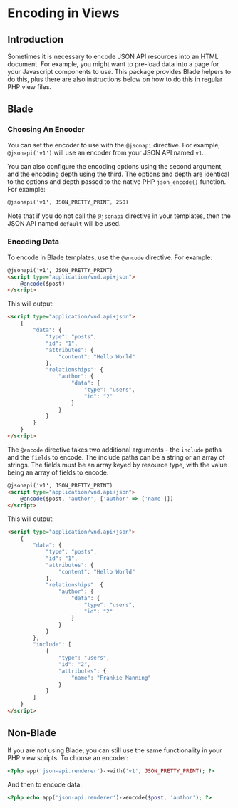 # Encoding in Views

## Introduction

Sometimes it is necessary to encode JSON API resources into an HTML document. For example, you might want to
pre-load data into a page for your Javascript components to use. This package provides Blade helpers to do this,
plus there are also instructions below on how to do this in regular PHP view files.

## Blade

### Choosing An Encoder

You can set the encoder to use with the `@jsonapi` directive. For example, `@jsonapi('v1')` will use an encoder
from your JSON API named `v1`.

You can also configure the encoding options using the second argument, and the encoding depth using the third. 
The options and depth are identical to the options and depth passed to the native PHP `json_encode()` function.
For example:

```html
@jsonapi('v1', JSON_PRETTY_PRINT, 250)
```

Note that if you do not call the `@jsonapi` directive in your templates, then the JSON API named `default` will be
used.

### Encoding Data

To encode in Blade templates, use the `@encode` directive. For example:

```html
@jsonapi('v1', JSON_PRETTY_PRINT)
<script type="application/vnd.api+json">
    @encode($post)
</script>
```

This will output:

```html
<script type="application/vnd.api+json">
    {
        "data": {
            "type": "posts",
            "id": "1",
            "attributes": {
                "content": "Hello World"
            },
            "relationships": {
                "author": {
                    "data": {
                        "type": "users",
                        "id": "2"
                    }
                }
            }
        }
    }
</script>
```

The `@encode` directive takes two additional arguments - the `include` paths and the `fields` to encode. The
include paths can be a string or an array of strings. The fields must be an array keyed by resource type, with the
value being an array of fields to encode.

```html
@jsonapi('v1', JSON_PRETTY_PRINT)
<script type="application/vnd.api+json">
    @encode($post, 'author', ['author' => ['name']])
</script>
```

This will output:

```html
<script type="application/vnd.api+json">
    {
        "data": {
            "type": "posts",
            "id": "1",
            "attributes": {
                "content": "Hello World"
            },
            "relationships": {
                "author": {
                    "data": {
                        "type": "users",
                        "id": "2"
                    }
                }
            }
        },
        "include": [
            {
                "type": "users",
                "id": "2",
                "attributes": {
                    "name": "Frankie Manning"
                }
            }
        ]
    }
</script>
```

## Non-Blade

If you are not using Blade, you can still use the same functionality in your PHP view scripts. To choose an
encoder:

```php
<?php app('json-api.renderer')->with('v1', JSON_PRETTY_PRINT); ?>
```

And then to encode data:

```php
<?php echo app('json-api.renderer')->encode($post, 'author'); ?>
```
